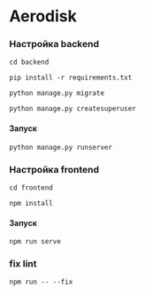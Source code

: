 # Aerodisk

### Настройка backend
```
cd backend
```
```
pip install -r requirements.txt
```
```
python manage.py migrate
```
```
python manage.py createsuperuser
```
#### Запуск 
```
python manage.py runserver
```

### Настройка frontend
```
cd frontend
```
```
npm install
```
#### Запуск 
```
npm run serve
```
### fix lint
```
npm run -- --fix
```